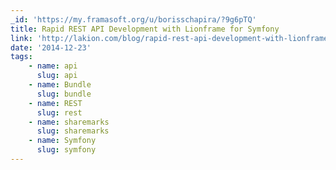 ```yaml
---
_id: 'https://my.framasoft.org/u/borisschapira/?9g6pTQ'
title: Rapid REST API Development with Lionframe for Symfony
link: 'http://lakion.com/blog/rapid-rest-api-development-with-lionframe'
date: '2014-12-23'
tags:
    - name: api
      slug: api
    - name: Bundle
      slug: bundle
    - name: REST
      slug: rest
    - name: sharemarks
      slug: sharemarks
    - name: Symfony
      slug: symfony
---
```


<div class="markdown"><p></p></div>
